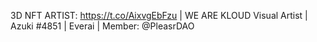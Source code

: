 3D NFT ARTIST: https://t.co/AixvgEbFzu | WE ARE KLOUD Visual Artist | Azuki #4851 | Everai | Member: @PleasrDAO